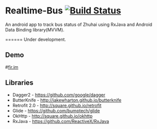 # Realtime-Bus [![Build Status](https://travis-ci.org/lowwor/Realtime-Bus.svg?branch=master)](https://travis-ci.org/lowwor/Realtime-Bus)
An android app to track bus status of Zhuhai using RxJava and Android Data Binding library(MVVM).


======
Under development.

Demo
---------

#[fir.im][1]

Libraries
---------

 * Dagger2 - https://github.com/google/dagger
 * ButterKnife - http://jakewharton.github.io/butterknife
 * Retrofit 2.0 - http://square.github.io/retrofit
 * Glide  - https://github.com/bumptech/glide
 * OkHttp - http://square.github.io/okhttp
 * RxJava - https://github.com/ReactiveX/RxJava


  [1]: http://fir.im/2feu
